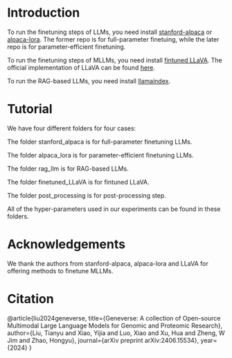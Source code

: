 # Introduction

To run the finetuning steps of LLMs, you need install [stanford-alpaca](https://github.com/tatsu-lab/stanford_alpaca) or [alpaca-lora](https://github.com/tloen/alpaca-lora). The former repo is for full-parameter finetuing, while the later repo is for parameter-efficient finetuning. 

To run the finetuning steps of MLLMs, you need install [fintuned LLaVA](https://github.com/mrseanryan/finetune_LLaVA). The official implementation of LLaVA can be found [here](https://github.com/haotian-liu/LLaVA).

To run the RAG-based LLMs, you need install [llamaindex](https://docs.llamaindex.ai/en/stable/getting_started/installation.html). 

# Tutorial

We have four different folders for four cases:

The folder stanford_alpaca is for full-parameter finetuning LLMs.

The folder alpaca_lora is for parameter-efficient finetuning LLMs.

The folder rag_llm is for RAG-based LLMs.

The folder finetuned_LLaVA is for fintuned LLaVA.

The folder post_processing is for post-processing step.

All of the hyper-parameters used in our experiments can be found in these folders.

# Acknowledgements

We thank the authors from stanford-alpaca, alpaca-lora and LLaVA for offering methods to finetune MLLMs.

# Citation
@article{liu2024geneverse,
  title={Geneverse: A collection of Open-source Multimodal Large Language Models for Genomic and Proteomic Research},
  author={Liu, Tianyu and Xiao, Yijia and Luo, Xiao and Xu, Hua and Zheng, W Jim and Zhao, Hongyu},
  journal={arXiv preprint arXiv:2406.15534},
  year={2024}
}
